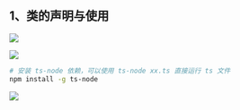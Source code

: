 ## 1、类的声明与使用

![](https://img.markuszhang.com/img/20240514231449.png)

![](https://img.markuszhang.com/img/20240514232102.png)

```bash
# 安装 ts-node 依赖，可以使用 ts-node xx.ts 直接运行 ts 文件
npm install -g ts-node
```

![](https://img.markuszhang.com/img/20240514232842.png)